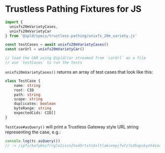 # Trustless Pathing Fixtures for JS

```js
import {
  unixfs20mVarietyCases,
  unixfs20mVarietyCar
} from '@ipld/specs/trustless-pathing/unixfs_20m_variety.js'

const testCases = await unixfs20mVarietyCases()
const carUrl = unixfs20mVarietyCar()

// load the CAR using @ipld/car streamed from `carUrl` as a file
// use `testCases` to run the tests
```

`unixfs20mVarietyCases()` returns an array of test cases that look like this:

```ts
class TestCase {
    name: string
    root: CID
    path: string
    scope: string
    duplicates: boolean
    byteRange: string
    expectedCids: CID[]
}
```

`TestCase#asQuery()` will print a Trustless Gateway style URL string representing the case, e.g.:

```js
console.log(tc.asQuery())
// -> /ipfs/bafybeifrrglx2issn2had5rtstn3xltla6vxmpjfwfz7o3hapvkynh4zoq/clippet.txt?dag-scope=entity&entity-bytes=0:256144
```
